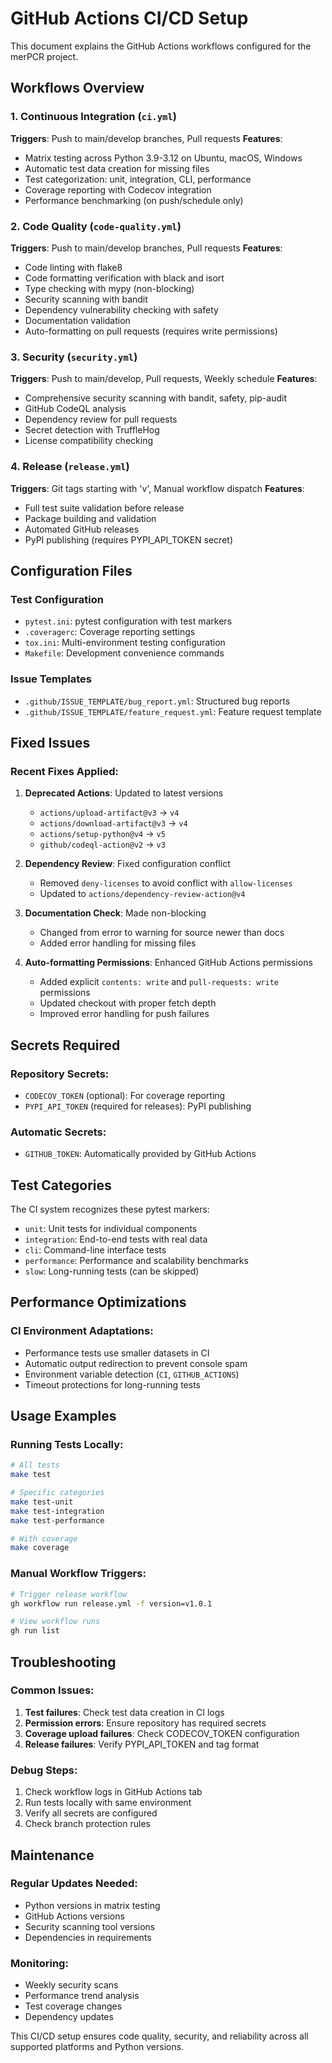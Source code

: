 # GitHub Actions CI/CD Setup

This document explains the GitHub Actions workflows configured for the merPCR project.

## Workflows Overview

### 1. Continuous Integration (`ci.yml`)
**Triggers**: Push to main/develop branches, Pull requests
**Features**:
- Matrix testing across Python 3.9-3.12 on Ubuntu, macOS, Windows
- Automatic test data creation for missing files
- Test categorization: unit, integration, CLI, performance
- Coverage reporting with Codecov integration
- Performance benchmarking (on push/schedule only)

### 2. Code Quality (`code-quality.yml`)
**Triggers**: Push to main/develop branches, Pull requests
**Features**:
- Code linting with flake8
- Code formatting verification with black and isort
- Type checking with mypy (non-blocking)
- Security scanning with bandit
- Dependency vulnerability checking with safety
- Documentation validation
- Auto-formatting on pull requests (requires write permissions)

### 3. Security (`security.yml`)
**Triggers**: Push to main/develop, Pull requests, Weekly schedule
**Features**:
- Comprehensive security scanning with bandit, safety, pip-audit
- GitHub CodeQL analysis
- Dependency review for pull requests
- Secret detection with TruffleHog
- License compatibility checking

### 4. Release (`release.yml`)
**Triggers**: Git tags starting with 'v', Manual workflow dispatch
**Features**:
- Full test suite validation before release
- Package building and validation
- Automated GitHub releases
- PyPI publishing (requires PYPI_API_TOKEN secret)

## Configuration Files

### Test Configuration
- `pytest.ini`: pytest configuration with test markers
- `.coveragerc`: Coverage reporting settings
- `tox.ini`: Multi-environment testing configuration
- `Makefile`: Development convenience commands

### Issue Templates
- `.github/ISSUE_TEMPLATE/bug_report.yml`: Structured bug reports
- `.github/ISSUE_TEMPLATE/feature_request.yml`: Feature request template

## Fixed Issues

### Recent Fixes Applied:
1. **Deprecated Actions**: Updated to latest versions
   - `actions/upload-artifact@v3` → `v4`
   - `actions/download-artifact@v3` → `v4`
   - `actions/setup-python@v4` → `v5`
   - `github/codeql-action@v2` → `v3`

2. **Dependency Review**: Fixed configuration conflict
   - Removed `deny-licenses` to avoid conflict with `allow-licenses`
   - Updated to `actions/dependency-review-action@v4`

3. **Documentation Check**: Made non-blocking
   - Changed from error to warning for source newer than docs
   - Added error handling for missing files

4. **Auto-formatting Permissions**: Enhanced GitHub Actions permissions
   - Added explicit `contents: write` and `pull-requests: write` permissions
   - Updated checkout with proper fetch depth
   - Improved error handling for push failures

## Secrets Required

### Repository Secrets:
- `CODECOV_TOKEN` (optional): For coverage reporting
- `PYPI_API_TOKEN` (required for releases): PyPI publishing

### Automatic Secrets:
- `GITHUB_TOKEN`: Automatically provided by GitHub Actions

## Test Categories

The CI system recognizes these pytest markers:
- `unit`: Unit tests for individual components
- `integration`: End-to-end tests with real data
- `cli`: Command-line interface tests  
- `performance`: Performance and scalability benchmarks
- `slow`: Long-running tests (can be skipped)

## Performance Optimizations

### CI Environment Adaptations:
- Performance tests use smaller datasets in CI
- Automatic output redirection to prevent console spam
- Environment variable detection (`CI`, `GITHUB_ACTIONS`)
- Timeout protections for long-running tests

## Usage Examples

### Running Tests Locally:
```bash
# All tests
make test

# Specific categories
make test-unit
make test-integration
make test-performance

# With coverage
make coverage
```

### Manual Workflow Triggers:
```bash
# Trigger release workflow
gh workflow run release.yml -f version=v1.0.1

# View workflow runs
gh run list
```

## Troubleshooting

### Common Issues:
1. **Test failures**: Check test data creation in CI logs
2. **Permission errors**: Ensure repository has required secrets
3. **Coverage upload failures**: Check CODECOV_TOKEN configuration
4. **Release failures**: Verify PYPI_API_TOKEN and tag format

### Debug Steps:
1. Check workflow logs in GitHub Actions tab
2. Run tests locally with same environment
3. Verify all secrets are configured
4. Check branch protection rules

## Maintenance

### Regular Updates Needed:
- Python versions in matrix testing
- GitHub Actions versions
- Security scanning tool versions
- Dependencies in requirements

### Monitoring:
- Weekly security scans
- Performance trend analysis
- Test coverage changes
- Dependency updates

This CI/CD setup ensures code quality, security, and reliability across all supported platforms and Python versions.
